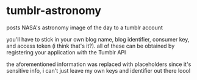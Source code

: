 # tumblr-astronomy
posts NASA's astronomy image of the day to a tumblr account

you'll have to stick in your own blog name, blog identifier, consumer key, and access token (i think that's it?). all of these can be obtained by registering your application with the Tumblr API

the aforementioned information was replaced with placeholders since it's sensitive info, i can't just leave my own keys and identifier out there loool
